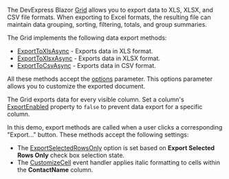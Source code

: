 The DevExpress Blazor [Grid](https://docs.devexpress.com/Blazor/DevExpress.Blazor.DxGrid) allows you to export data to XLS, XLSX, and CSV file formats. When exporting to Excel formats, the resulting file can maintain data grouping, sorting, filtering, totals, and group summaries.

The Grid implements the following data export methods:

* [ExportToXlsAsync](https://docs.devexpress.com/Blazor/DevExpress.Blazor.DxGrid.ExportToXlsAsync.overloads) - Exports data in XLS format.
* [ExportToXlsxAsync](https://docs.devexpress.com/Blazor/DevExpress.Blazor.DxGrid.ExportToXlsxAsync.overloads) - Exports data in XLSX format.
* [ExportToCsvAsync](https://docs.devexpress.com/Blazor/DevExpress.Blazor.DxGrid.ExportToCsvAsync.overloads) - Exports data in CSV format.

All these methods accept the [options](https://docs.devexpress.com/Blazor/DevExpress.Blazor.GridXlExportOptions) parameter. This options parameter allows you to customize the exported document. 

The Grid exports data for every visible column. Set a column's [ExportEnabled](https://docs.devexpress.com/Blazor/DevExpress.Blazor.DxGridDataColumn.ExportEnabled) property to `false` to prevent data export for a specific column.

In this demo, export methods are called when a user clicks a corresponding "Export..." button. These methods accept the following settings:
* The [ExportSelectedRowsOnly](https://docs.devexpress.com/Blazor/DevExpress.Blazor.GridExportOptions.ExportSelectedRowsOnly) option is set based on **Export Selected Rows Only** check box selection state.
* The [CustomizeCell](https://docs.devexpress.com/Blazor/DevExpress.Blazor.GridExportOptions.CustomizeCell) event handler applies italic formatting to cells within the **ContactName** column.
